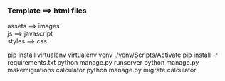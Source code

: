 ### Template ==> html files

assets ==> images<br>
js ==> javascript<br>
styles ==> css<br>

pip install virtualenv
virtualenv venv
./venv/Scripts/Activate
pip install -r requirements.txt
python manage.py runserver
python manage.py makemigrations calculator
python manage.py migrate calculator
